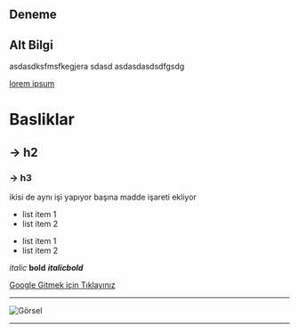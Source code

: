 ## Deneme

## Alt Bilgi
asdasdksfmsfkegjera
sdasd
asdasdasdsdfgsdg

[lorem ipsum](http://google.com)


# Basliklar
## -> h2
### -> h3


ikisi de aynı işi yapıyor başına madde işareti ekliyor

- list item 1 
- list item 2
* list item 1
* list item 2


*italic*   **bold**   ***italicbold***


[Google  Gitmek için Tıklayınız](https://google.com)

-------------------------------------------------------------

![Görsel](https://www.google.com/search?q=trabzonspor+fatih+tekke+hd&tbm=isch&ved=2ahUKEwjXitHB26LzAhVawbsIHdWMDUEQ2-cCegQIABAA&oq=trabzonspor+fatih+tekke+hd&gs_lcp=CgNpbWcQAzoECAAQHlDPVVjrY2DeZGgAcAB4AIABYIgBlgKSAQEzmAEAoAEBqgELZ3dzLXdpei1pbWfAAQE&sclient=img&ei=05ZTYZfVPNqC7_UP1Zm2iAQ&bih=754&biw=1536#imgrc=uZrAcy1kbaw4IM)
***
